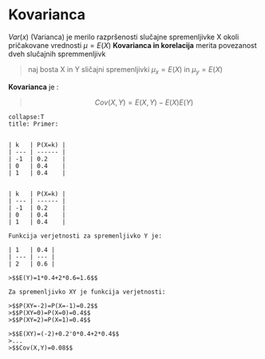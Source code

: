 # Kovarianca
$Var(x)$ (Varianca) je merilo razpršenosti slučajne spremenljivke X okoli pričakovane vrednosti $\mu =E(X)$
**Kovarianca in korelacija** merita povezanost dveh slučajnih spremmenljivk
>naj bosta X in Y sličajni spremenljivki $\mu _x=E(X)$ in $\mu _y=E(X)$

**Kovarianca** je :
>$$Cov(X,Y)=E(X,Y)-E(X)E(Y)$$

```ad-note
collapse:T
title: Primer:


| k   | P(X=k) |
| --- | ------ |
| -1  | 0.2    |
| 0   | 0.4    |
| 1   | 0.4    |


| k   | P(X=k) |
| --- | ------ |
| -1  | 0.2    |
| 0   | 0.4    |
| 1   | 0.4    |

Funkcija verjetnosti za spremenljivko Y je:

| 1   | 0.4 |
| --- | --- |
| 2   | 0.6 |

>$$E(Y)=1*0.4+2*0.6=1.6$$

Za spremenljivko XY je funkcija verjetnosti:

>$$P(XY=-2)=P(X=-1)=0.2$$
>$$P(XY=0)=P(X=0)=0.4$$
>$$P(XY=2)=P(X=1)=0.4$$

>$$E(XY)=(-2)+0.2'0*0.4+2*0.4$$
>...
>$$Cov(X,Y)=0.08$$


```

